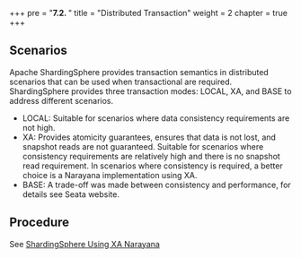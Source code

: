 +++
pre = "<b>7.2. </b>"
title = "Distributed Transaction"
weight = 2
chapter = true
+++

## Scenarios

Apache ShardingSphere provides transaction semantics in distributed scenarios that can be used when transactional are required.
ShardingSphere provides three transaction modes: LOCAL, XA, and BASE to address different scenarios.

- LOCAL: Suitable for scenarios where data consistency requirements are not high.
- XA: Provides atomicity guarantees, ensures that data is not lost, and snapshot reads are not guaranteed. Suitable for scenarios where consistency requirements are relatively high and there is no snapshot read requirement. In scenarios where consistency is required, a better choice is a Narayana implementation using XA.
- BASE: A trade-off was made between consistency and performance, for details see Seata website.

## Procedure

See [ShardingSphere Using XA Narayana](en/user-manual/shardingsphere-jdbc/special-api/transaction/)